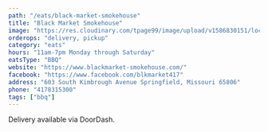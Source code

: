 ```yaml
---
path: "/eats/black-market-smokehouse"
title: "Black Market Smokehouse"
image: "https://res.cloudinary.com/tpage99/image/upload/v1586830151/local417eats/local417eatslogo.png"
orderops: "delivery, pickup"
category: "eats"
hours: "11am-7pm Monday through Saturday"
eatsType: "BBQ"
website: "https://www.blackmarket-smokehouse.com/"
facebook: "https://www.facebook.com/blkmarket417"
address: "603 South Kimbrough Avenue Springfield, Missouri 65806"
phone: "4178315300"
tags: ["bbq"]
---
```


Delivery available via DoorDash.
